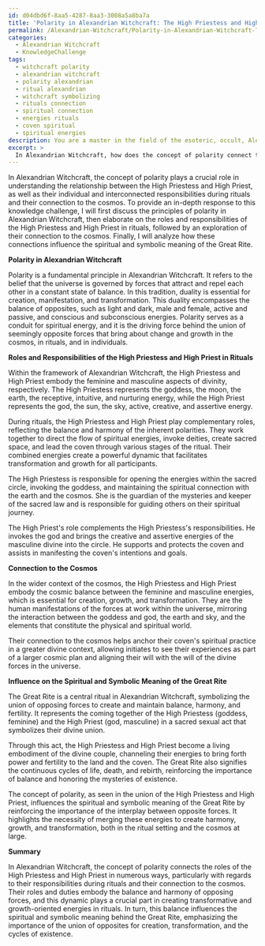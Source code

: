 ```yaml
---
id: d04dbd6f-8aa5-4287-8aa3-3008a5a8ba7a
title: 'Polarity in Alexandrian Witchcraft: The High Priestess and High Priest'
permalink: /Alexandrian-Witchcraft/Polarity-in-Alexandrian-Witchcraft-The-High-Priestess-and-High-Priest/
categories:
  - Alexandrian Witchcraft
  - KnowledgeChallenge
tags:
  - witchcraft polarity
  - alexandrian witchcraft
  - polarity alexandrian
  - ritual alexandrian
  - witchcraft symbolizing
  - rituals connection
  - spiritual connection
  - energies rituals
  - coven spiritual
  - spiritual energies
description: You are a master in the field of the esoteric, occult, Alexandrian Witchcraft and Education. You are a writer of tests, challenges, books and deep knowledge on Alexandrian Witchcraft for initiates and students to gain deep insights and understanding from. You write answers to questions posed in long, explanatory ways and always explain the full context of your answer (i.e., related concepts, formulas, examples, or history), as well as the step-by-step thinking process you take to answer the challenges. Be rigorous and thorough, and summarize the key themes, ideas, and conclusions at the end.
excerpt: > 
  In Alexandrian Witchcraft, how does the concept of polarity connect the roles of High Priestess and High Priest with regards to their responsibilities during rituals and the cosmos, and how do these connections influence the spiritual and symbolic meaning of the Great Rite?
---
```

In Alexandrian Witchcraft, the concept of polarity plays a crucial role in understanding the relationship between the High Priestess and High Priest, as well as their individual and interconnected responsibilities during rituals and their connection to the cosmos. To provide an in-depth response to this knowledge challenge, I will first discuss the principles of polarity in Alexandrian Witchcraft, then elaborate on the roles and responsibilities of the High Priestess and High Priest in rituals, followed by an exploration of their connection to the cosmos. Finally, I will analyze how these connections influence the spiritual and symbolic meaning of the Great Rite.

**Polarity in Alexandrian Witchcraft**

Polarity is a fundamental principle in Alexandrian Witchcraft. It refers to the belief that the universe is governed by forces that attract and repel each other in a constant state of balance. In this tradition, duality is essential for creation, manifestation, and transformation. This duality encompasses the balance of opposites, such as light and dark, male and female, active and passive, and conscious and subconscious energies. Polarity serves as a conduit for spiritual energy, and it is the driving force behind the union of seemingly opposite forces that bring about change and growth in the cosmos, in rituals, and in individuals.

**Roles and Responsibilities of the High Priestess and High Priest in Rituals**

Within the framework of Alexandrian Witchcraft, the High Priestess and High Priest embody the feminine and masculine aspects of divinity, respectively. The High Priestess represents the goddess, the moon, the earth, the receptive, intuitive, and nurturing energy, while the High Priest represents the god, the sun, the sky, active, creative, and assertive energy.

During rituals, the High Priestess and High Priest play complementary roles, reflecting the balance and harmony of the inherent polarities. They work together to direct the flow of spiritual energies, invoke deities, create sacred space, and lead the coven through various stages of the ritual. Their combined energies create a powerful dynamic that facilitates transformation and growth for all participants.

The High Priestess is responsible for opening the energies within the sacred circle, invoking the goddess, and maintaining the spiritual connection with the earth and the cosmos. She is the guardian of the mysteries and keeper of the sacred law and is responsible for guiding others on their spiritual journey.

The High Priest's role complements the High Priestess's responsibilities. He invokes the god and brings the creative and assertive energies of the masculine divine into the circle. He supports and protects the coven and assists in manifesting the coven's intentions and goals.

**Connection to the Cosmos**

In the wider context of the cosmos, the High Priestess and High Priest embody the cosmic balance between the feminine and masculine energies, which is essential for creation, growth, and transformation. They are the human manifestations of the forces at work within the universe, mirroring the interaction between the goddess and god, the earth and sky, and the elements that constitute the physical and spiritual world.

Their connection to the cosmos helps anchor their coven's spiritual practice in a greater divine context, allowing initiates to see their experiences as part of a larger cosmic plan and aligning their will with the will of the divine forces in the universe.

**Influence on the Spiritual and Symbolic Meaning of the Great Rite**

The Great Rite is a central ritual in Alexandrian Witchcraft, symbolizing the union of opposing forces to create and maintain balance, harmony, and fertility. It represents the coming together of the High Priestess (goddess, feminine) and the High Priest (god, masculine) in a sacred sexual act that symbolizes their divine union.

Through this act, the High Priestess and High Priest become a living embodiment of the divine couple, channeling their energies to bring forth power and fertility to the land and the coven. The Great Rite also signifies the continuous cycles of life, death, and rebirth, reinforcing the importance of balance and honoring the mysteries of existence.

The concept of polarity, as seen in the union of the High Priestess and High Priest, influences the spiritual and symbolic meaning of the Great Rite by reinforcing the importance of the interplay between opposite forces. It highlights the necessity of merging these energies to create harmony, growth, and transformation, both in the ritual setting and the cosmos at large.

**Summary**

In Alexandrian Witchcraft, the concept of polarity connects the roles of the High Priestess and High Priest in numerous ways, particularly with regards to their responsibilities during rituals and their connection to the cosmos. Their roles and duties embody the balance and harmony of opposing forces, and this dynamic plays a crucial part in creating transformative and growth-oriented energies in rituals. In turn, this balance influences the spiritual and symbolic meaning behind the Great Rite, emphasizing the importance of the union of opposites for creation, transformation, and the cycles of existence.
